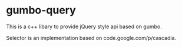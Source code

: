 gumbo-query
===========
This is a c++ libary to provide jQuery style api based on gumbo.

Selector is an implementation based on code.google.com/p/cascadia.
